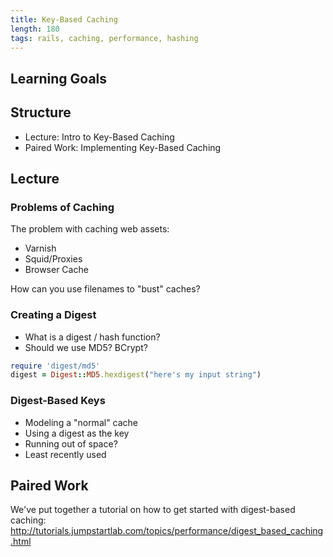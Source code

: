 ```yaml
---
title: Key-Based Caching
length: 180
tags: rails, caching, performance, hashing
---
```


## Learning Goals

## Structure

* Lecture: Intro to Key-Based Caching
* Paired Work: Implementing Key-Based Caching

## Lecture

### Problems of Caching

The problem with caching web assets:

* Varnish
* Squid/Proxies
* Browser Cache

How can you use filenames to "bust" caches?

### Creating a Digest

* What is a digest / hash function?
* Should we use MD5? BCrypt?

```ruby
require 'digest/md5'
digest = Digest::MD5.hexdigest("here's my input string")
```

### Digest-Based Keys

* Modeling a "normal" cache
* Using a digest as the key
* Running out of space?
* Least recently used

## Paired Work

We've put together a tutorial on how to get started with digest-based caching: http://tutorials.jumpstartlab.com/topics/performance/digest_based_caching.html
